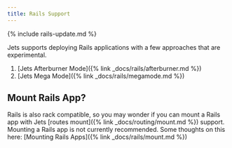 ```yaml
---
title: Rails Support
---
```


{% include rails-update.md %}

Jets supports deploying Rails applications with a few approaches that are experimental.

1. [Jets Afterburner Mode]({% link _docs/rails/afterburner.md %})
2. [Jets Mega Mode]({% link _docs/rails/megamode.md %})

## Mount Rails App?

Rails is also rack compatible, so you may wonder if you can mount a Rails app with Jets [routes mount]({% link _docs/routing/mount.md %}) support. Mounting a Rails app is not currently recommended. Some thoughts on this here: [Mounting Rails Apps]({% link _docs/rails/mount.md %})

